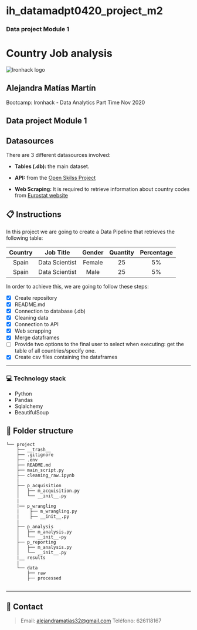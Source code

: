 # ih_datamadpt0420_project_m2
### Data project Module 1
# Country Job analysis 

![Ironhack logo](https://i.imgur.com/1QgrNNw.png)

## Alejandra Matías Martín

Bootcamp: Ironhack - Data Analytics Part Time Nov 2020

Data project Module 1
---

	

## Datasources

There are 3 different datasources involved:

- <strong>Tables (.db): </strong> the main dataset.

- <strong>API:</strong> from the [Open Skilss Project](http://dataatwork.org/data/)

- <strong>Web Scraping: </strong> It is required to retrieve information about country codes from [Eurostat website](https://ec.europa.eu/eurostat/statistics-explained/index.php/Glossary:Country_codes)


## :clipboard: Instructions

In this project we are going to create a Data Pipeline that retrieves the following table:

| Country       | Job Title      | Gender | Quantity | Percentage |
| :-----------: |:-------------: | :-----:| :-------:| :---------:|
| Spain         | Data Scientist | Female | 25       | 5%         | 
| Spain         | Data Scientist | Male   | 25       | 5%         |

In order to achieve this, we are going to follow these steps: 
- [x] Create repository
- [x] README.md
- [x] Connection to database (.db)
- [x] Cleaning data
- [x] Connection to API
- [x] Web scrapping
- [x] Merge dataframes
- [ ] Provide two options to the final user to select when executing: get the table of all countries/specify one.
- [x] Create csv files containing the dataframes
___
### :computer: **Technology stack**
- Python
- Pandas
- Sqlalchemy
- BeautifulSoup


## :file_folder: Folder structure
```
└── project
    ├── __trash__
    ├── .gitignore
    ├── .env
    ├── README.md
    ├── main_script.py
    ├── cleaning_raw.ipynb
    |
    ├── p_acquisition
    │   ├── m_acquisition.py
    │   └── __init__.py
    |
    |── p_wrangling
    |    ├── m_wrangling.py
    |    ├── __init__.py
    |   
    ├── p_analysis
    │   ├── m_analysis.py
    │   └── __init__-py
    ├── p_reporting
    │   ├── m_analysis.py
    │   └── __init__.py
    |__ results
    |
    └── data
        ├── raw
        ├── processed
    
```
	
---

## :love_letter: Contact
> Email: <alejandramatias32@gmail.com>
> Teléfono: 626118167
